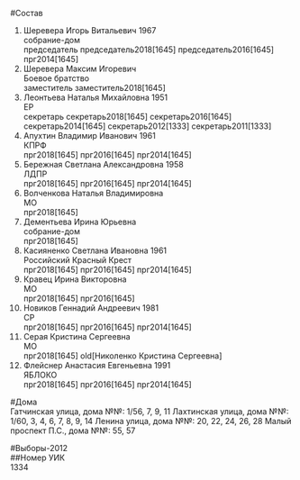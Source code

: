 #Состав  
1. Шеревера Игорь Витальевич 1967  
    собрание-дом  
    председатель председатель2018[1645] председатель2016[1645] прг2014[1645]  
2. Шеревера Максим Игоревич  
    Боевое братство  
    заместитель заместитель2018[1645]  
3. Леонтьева Наталья Михайловна 1951  
    ЕР  
    секретарь секретарь2018[1645] секретарь2016[1645] секретарь2014[1645] секретарь2012[1333] секретарь2011[1333]  
4. Апухтин Владимир Иванович 1961  
    КПРФ  
    прг2018[1645] прг2016[1645] прг2014[1645]  
5. Бережная Светлана Александровна 1958  
    ЛДПР  
    прг2018[1645] прг2016[1645] прг2014[1645]  
6. Волченкова Наталья Владимировна  
    МО  
    прг2018[1645]  
7. Дементьева Ирина Юрьевна  
    собрание-дом  
    прг2018[1645]  
8. Касияненко Светлана Ивановна 1961  
    Российский Красный Крест  
    прг2018[1645] прг2016[1645] прг2014[1645]  
9. Кравец Ирина Викторовна  
    МО  
    прг2018[1645] прг2016[1645]  
10. Новиков Геннадий Андреевич 1981  
    СР  
    прг2018[1645] прг2016[1645] прг2014[1645]  
11. Серая Кристина Сергеевна  
    МО  
    прг2018[1645] old[Николенко Кристина Сергеевна]  
12. Флейснер Анастасия Евгеньевна 1991  
    ЯБЛОКО  
    прг2018[1645] прг2016[1645] прг2014[1645]  
  
#Дома  
Гатчинская улица, дома №№: 1/56, 7, 9, 11 Лахтинская улица, дома №№: 1/60, 3, 4, 6, 7, 8, 9, 14 Ленина улица, дома №№: 20, 22, 24, 26, 28 Малый проспект П.С., дома №№: 55, 57  
  
#Выборы-2012  
##Номер УИК  
1334  

